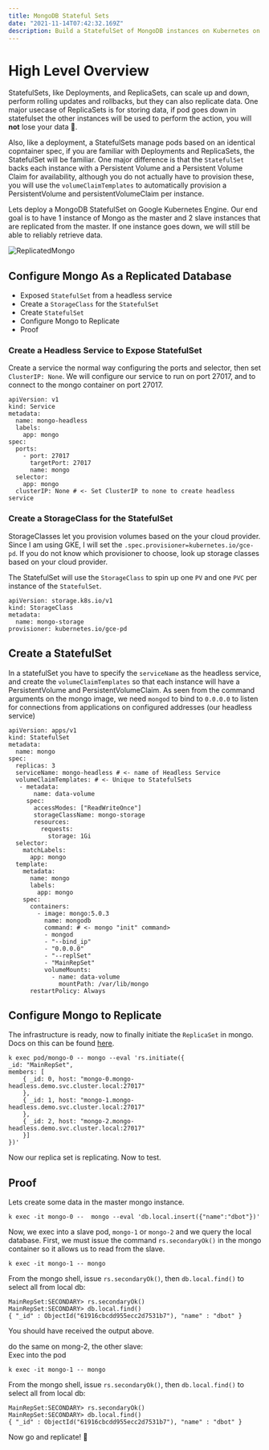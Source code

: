 ```yaml
---
title: MongoDB Stateful Sets
date: "2021-11-14T07:42:32.169Z"
description: Build a StatefulSet of MongoDB instances on Kubernetes on GKE.
---
```


# High Level Overview
StatefulSets, like Deployments, and ReplicaSets, can scale up and down, perform rolling updates and rollbacks, but they can also replicate data. One major usecase of ReplicaSets is for storing data, if pod goes down in statefulset the other instances will be used to perform the action, you will **not** lose your data 🎊.
  
Also, like a deployment, a StatefulSets manage pods based on an identical copntainer spec, if you are familiar with Deployments and ReplicaSets, the StatefulSet will be familiar. One major difference is that the `StatefulSet` backs each instance with a Persistent Volume and a Persistent Volume Claim for availability, although you do not actually have to provision these, you will use the `volumeClaimTemplates` to automatically provision a PersistentVolume and persistentVolumeClaim per instance.

Lets deploy a MongoDB StatefulSet on Google Kubernetes Engine. Our end goal is to have 1 instance of Mongo as the master and 2 slave instances that are replicated from the master. If one instance goes down, we will still be able to reliably retrieve data.

![ReplicatedMongo](/ReplicatedMongo.jpg)  


## Configure Mongo As a Replicated Database
- Exposed `StatefulSet` from a headless service
- Create a `StorageClass` for the `StatefulSet`
- Create `StatefulSet`
- Configure Mongo to Replicate
- Proof

### Create a Headless Service to Expose StatefulSet
Create a service the normal way configuring the ports and selector, then set `ClusterIP: None`. We will configure our service to run on port 27017, and to connect to the mongo container on port 27017.
```
apiVersion: v1
kind: Service
metadata:
  name: mongo-headless
  labels:
    app: mongo
spec:
  ports:
    - port: 27017
      targetPort: 27017
      name: mongo
  selector:
    app: mongo
  clusterIP: None # <- Set ClusterIP to none to create headless service
```

### Create a StorageClass for the StatefulSet
StorageClasses let you provision volumes based on the your cloud provider. Since I am using GKE, I will set the `.spec.provisioner=kubernetes.io/gce-pd`. If you do not know which provisioner to choose, look up storage classes based on your cloud provider.   

The StatefulSet will use the `StorageClass` to spin up one `PV` and one `PVC` per instance of the `StatefulSet`.
```
apiVersion: storage.k8s.io/v1
kind: StorageClass
metadata:
  name: mongo-storage
provisioner: kubernetes.io/gce-pd
```

## Create a StatefulSet
In a statefulSet you have to specify the `serviceName` as the headless service, and create the `volumeClaimTemplates` so that each instance will have a PersistentVolume and PersistentVolumeClaim. As seen from the command arguments on the mongo image, we need `mongod` to bind to `0.0.0.0` to listen for connections from applications on configured addresses (our headless service)
```
apiVersion: apps/v1
kind: StatefulSet
metadata:
  name: mongo
spec:
  replicas: 3
  serviceName: mongo-headless # <- name of Headless Service
  volumeClaimTemplates: # <- Unique to StatefulSets
   - metadata:
       name: data-volume
     spec:
       accessModes: ["ReadWriteOnce"]
       storageClassName: mongo-storage
       resources:
         requests:
           storage: 1Gi
  selector:
    matchLabels:
      app: mongo
  template:
    metadata:
      name: mongo
      labels:
        app: mongo
    spec:
      containers:
        - image: mongo:5.0.3
          name: mongodb
          command: # <- mongo "init" command>
          - mongod
          - "--bind_ip"
          - "0.0.0.0"
          - "--replSet"
          - "MainRepSet"
          volumeMounts: 
            - name: data-volume
              mountPath: /var/lib/mongo
      restartPolicy: Always
```

## Configure Mongo to Replicate
The infrastructure is ready, now to finally initiate the `ReplicaSet` in mongo. Docs on this can be found [here](https://docs.mongodb.com/manual/tutorial/deploy-replica-set/). 

```
k exec pod/mongo-0 -- mongo --eval 'rs.initiate({ 
_id: "MainRepSet",
members: [
    { _id: 0, host: "mongo-0.mongo-headless.demo.svc.cluster.local:27017"
    },
    { _id: 1, host: "mongo-1.mongo-headless.demo.svc.cluster.local:27017"
    },
    { _id: 2, host: "mongo-2.mongo-headless.demo.svc.cluster.local:27017"
    }]
})'
```

Now our replica set is replicating. Now to test.


## Proof
Lets create some data in the master mongo instance.
```
k exec -it mongo-0 --  mongo --eval 'db.local.insert({"name":"dbot"})' 
```   
   
Now, we exec into a slave pod, `mongo-1` or `mongo-2` and we query the local database. First, we must issue the command `rs.secondaryOk()` in the mongo container so it allows us to read from the slave.

```
k exec -it mongo-1 -- mongo
```

From the mongo shell, issue `rs.secondaryOk()`, then `db.local.find()` to select all from local db:
```
MainRepSet:SECONDARY> rs.secondaryOk()
MainRepSet:SECONDARY> db.local.find()
{ "_id" : ObjectId("61916cbcdd955ecc2d7531b7"), "name" : "dbot" }
```

You should have received the output above.

do the same on mong-2, the other slave:   
Exec into the pod
```
k exec -it mongo-1 -- mongo
```

From the mongo shell, issue `rs.secondaryOk()`, then `db.local.find()` to select all from local db:
```
MainRepSet:SECONDARY> rs.secondaryOk()
MainRepSet:SECONDARY> db.local.find()
{ "_id" : ObjectId("61916cbcdd955ecc2d7531b7"), "name" : "dbot" }
```

Now go and replicate!  🤷
